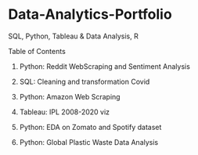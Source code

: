 # Data-Analytics-Portfolio
SQL, Python, Tableau &amp; Data Analysis, R

Table of Contents
 
 1. Python: Reddit WebScraping and Sentiment Analysis

 2. SQL: Cleaning and transformation Covid 

 3. Python: Amazon Web Scraping

 4. Tableau: IPL 2008-2020 viz

 5. Python: EDA on Zomato and Spotify dataset
 
 6. Python: Global Plastic Waste Data Analysis

